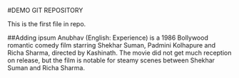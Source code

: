#DEMO GIT REPOSITORY

This is the first file in repo.

##Adding ipsum
Anubhav (English: Experience) is a 1986 Bollywood romantic comedy film starring Shekhar Suman, Padmini Kolhapure and Richa Sharma, directed by Kashinath. The movie did not get much reception on release, but the film is notable for steamy scenes between Shekhar Suman and Richa Sharma.
